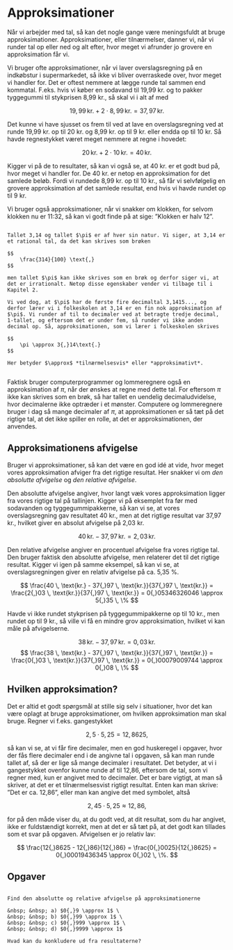 # Approksimationer

Når vi arbejder med tal, så kan det nogle gange være meningsfuldt at bruge approksimationer. Approksimationer, eller tilnærmelser, danner vi, når vi runder tal op eller ned og alt efter, hvor meget vi afrunder jo grovere en approksimation får vi.

Vi bruger ofte approksimationer, når vi laver overslagsregning på en indkøbstur i supermarkedet, så ikke vi bliver overraskede over, hvor meget vi handler for. Det er oftest nemmere at lægge runde tal sammen end kommatal. F.eks. hvis vi køber en sodavand til 19,99 kr. og to pakker tyggegummi til stykprisen 8,99 kr., så skal vi i alt af med

$$
    19{,}99\,\text{kr.}+2 \cdot 8{,}99\,\text{kr.} = 37{,}97\,\text{kr.}
$$

Det kunne vi have sjusset os frem til ved at lave en overslagsregning ved at runde 19,99 kr. op til 20 kr. og 8,99 kr. op til 9 kr. eller endda op til 10 kr. Så havde regnestykket været meget nemmere at regne i hovedet:

$$
    20\,\text{kr.} + 2 \cdot 10\,\text{kr.} = 40\,\text{kr.}
$$

Kigger vi på de to resultater, så kan vi også se, at 40 kr. er et godt bud på, hvor meget vi handler for. De 40 kr. er netop en approksimation for det samlede beløb. Fordi vi rundede 8,99 kr. op til 10 kr., så får vi selvfølgelig en grovere approksimation af det samlede resultat, end hvis vi havde rundet op til 9 kr.

Vi bruger også approksimationer, når vi snakker om klokken, for selvom klokken nu er 11:32, så kan vi godt finde på at sige: ”Klokken er halv 12”.

```{prf:eksempel}

Tallet 3,14 og tallet $\pi$ er af hver sin natur. Vi siger, at 3,14 er et rational tal, da det kan skrives som brøken

$$
    \frac{314}{100} \text{,}
$$
    
men tallet $\pi$ kan ikke skrives som en brøk og derfor siger vi, at det er irrationalt. Netop disse egenskaber vender vi tilbage til i Kapitel 2.

Vi ved dog, at $\pi$ har de første fire decimaltal 3,1415..., og derfor lærer vi i folkeskolen at 3,14 er en fin nok approksimation af $\pi$. Vi runder af til to decimaler ved at betragte tredje decimal, 1-tallet, og eftersom det er under fem, så runder vi ikke anden decimal op. Så, approksimationen, som vi lærer i folkeskolen skrives

$$
    \pi \approx 3{,}14\text{.}
$$

Her betyder $\approx$ *tilnærmelsesvis* eller *approksimativt*. 
    
```

Faktisk bruger computerprogrammer og lommeregnere også en approksimation af $\pi$, når der ønskes at regne med dette tal. For eftersom $\pi$ ikke kan skrives som en brøk, så har tallet en uendelig decimaludvidelse, hvor decimalerne ikke optræder i et mønster. Computere og lommeregnere bruger i dag så mange decimaler af $\pi$, at approksimationen er så tæt på det rigtige tal, at det ikke spiller en rolle, at det er approksimationen, der anvendes.

## Approksimationens afvigelse

Bruger vi approksimationer, så kan det være en god idé at vide, hvor meget vores approksimation afviger fra det rigtige resultat. Her snakker vi om *den absolutte afvigelse* og *den relative afvigelse*.

Den absolutte afvigelse angiver, hvor langt væk vores approksimation ligger fra vores rigtige tal på tallinjen. Kigger vi på eksemplet fra før med sodavanden og tyggegummipakkerne, så kan vi se, at vores overslagsregning gav resultatet 40 kr., men at det rigtige resultat var 37,97 kr., hvilket giver en absolut afvigelse på 2,03 kr.

$$
    40 \, \text{kr.} - 37{,}97 \, \text{kr.} = 2{,}03 \, \text{kr.}
$$

Den relative afvigelse angiver en procentuel afvigelse fra vores rigtige tal. Den bruger faktisk den absolutte afvigelse, men relaterer det til det rigtige resultat. Kigger vi igen på samme eksempel, så kan vi se, at overslagsregningen giver en relativ afvigelse på ca. 5,35 %.

$$
    \frac{40 \, \text{kr.} - 37{,}97 \, \text{kr.}}{37{,}97 \, \text{kr.}} = \frac{2{,}03 \, \text{kr.}}{37{,}97 \, \text{kr.}} = 0{,}05346326046 \approx 5{,}35 \, \%
$$

Havde vi ikke rundet stykprisen på tyggegummipakkerne op til 10 kr., men rundet op til 9 kr., så ville vi få en mindre grov approksimation, hvilket vi kan måle på afvigelserne.

$$
    38 \, \text{kr.} - 37,97 \, \text{kr.} = 0,03 \, \text{kr.}
$$
$$
    \frac{38 \, \text{kr.} - 37{,}97 \, \text{kr.}}{37{,}97 \, \text{kr.}} = \frac{0{,}03 \, \text{kr.}}{37{,}97 \, \text{kr.}} = 0{,}00079009744 \approx 0{,}08 \, \%
$$

## Hvilken approksimation?

Det er altid et godt spørgsmål at stille sig selv i situationer, hvor det kan være oplagt at bruge approksimationer, om hvilken approksimation man skal bruge. Regner vi f.eks. gangestykket

$$
    2{,}5 \cdot 5{,}25 = 12{,}8625\text{,}
$$

så kan vi se, at vi får fire decimaler, men en god huskeregel i opgaver, hvor der fås flere decimaler end i de angivne tal i opgaven, så kan man runde tallet af, så der er lige så mange decimaler i resultatet. Det betyder, at vi i gangestykket ovenfor kunne runde af til 12,86, eftersom de tal, som vi regner med, kun er angivet med to decimaler. Det er bare vigtigt, at man så skriver, at det er et tilnærmelsesvist rigtigt resultat. Enten kan man skrive: ”Det er ca. 12,86”, eller man kan angive det med symbolet, altså

$$
    2{,}45 \cdot 5{,}25 \approx 12{,}86\text{,}
$$

for på den måde viser du, at du godt ved, at dit resultat, som du har angivet, ikke er fuldstændigt korrekt, men at det er så tæt på, at det godt kan tillades som et svar på opgaven. Afvigelsen er jo relativ lav:

$$
    \frac{12{,}8625 - 12{,}86}{12{,}86} = \frac{0{,}0025}{12{,}8625} = 0{,}00019436345 \approx 0{,}02 \, \%.
$$

## Opgaver

```{prf:opgave}

Find den absolutte og relative afvigelse på approksimationerne

&nbsp; &nbsp; a) $0{,}9 \approx 1$ \
&nbsp; &nbsp; b) $0{,}99 \approx 1$ \
&nbsp; &nbsp; c) $0{,}999 \approx 1$ \
&nbsp; &nbsp; d) $0{,}9999 \approx 1$ 

Hvad kan du konkludere ud fra resultaterne?

```
